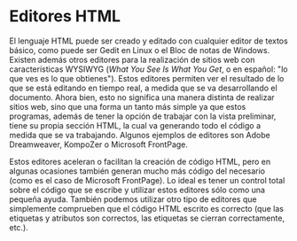 # Editores HTML

El lenguaje HTML puede ser creado y editado con cualquier editor de textos básico, como puede ser Gedit en Linux o el Bloc de notas de Windows. Existen además otros editores para la realización de sitios web con características WYSIWYG (_What You See Is What You Get_, o en español: "lo que ves es lo que obtienes"). Estos editores permiten ver el resultado de lo que se está editando en tiempo real, a medida que se va desarrollando el documento. Ahora bien, esto no significa una manera distinta de realizar sitios web, sino que una forma un tanto más simple ya que estos programas, además de tener la opción de trabajar con la vista preliminar, tiene su propia sección HTML, la cual va generando todo el código a medida que se va trabajando. Algunos ejemplos de editores son Adobe Dreamweaver, KompoZer o Microsoft FrontPage.

Estos editores aceleran o facilitan la creación de código HTML, pero en algunas ocasiones también generan mucho más código del necesario (como es el caso de Microsoft FrontPage). Lo ideal es tener un control total sobre el código que se escribe y utilizar estos editores sólo como una pequeña ayuda. También podemos utilizar otro tipo de editores que simplemente comprueben que el código HTML escrito es correcto (que las etiquetas y atributos son correctos, las etiquetas se cierran correctamente, etc.).
